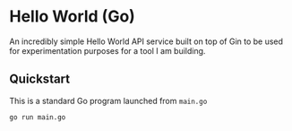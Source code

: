 # Hello World (Go)

An incredibly simple Hello World API service built on top of Gin to be used for experimentation purposes for a tool I am building.

## Quickstart

This is a standard Go program launched from `main.go`

```
go run main.go
```